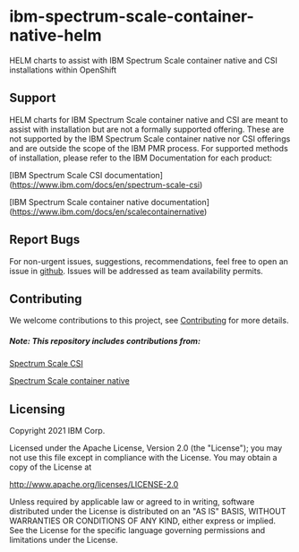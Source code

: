 # ibm-spectrum-scale-container-native-helm
HELM charts to assist with IBM Spectrum Scale container native and CSI installations within OpenShift


## Support

HELM charts for IBM Spectrum Scale container native and CSI are meant to assist with installation but are not a formally supported offering. These are not supported by the IBM Spectrum Scale container native nor CSI offerings and are outside the scope of the IBM PMR process. For supported methods of installation, please refer to the IBM Documentation for each product:

[IBM Spectrum Scale CSI documentation] (https://www.ibm.com/docs/en/spectrum-scale-csi)

[IBM Spectrum Scale container native documentation]  (https://www.ibm.com/docs/en/scalecontainernative)


## Report Bugs 

For non-urgent issues, suggestions, recommendations, feel free to open an issue in [github](https://github.com/IBM/ibm-spectrum-scale-container-native-helm/issues).
Issues will be addressed as team availability permits.

## Contributing

We welcome contributions to this project, see [Contributing](CONTRIBUTING.md) for more details.

##### Note: This repository includes contributions from:

[Spectrum Scale CSI](https://github.com/IBM/ibm-spectrum-scale-csi)

[Spectrum Scale container native](https://github.com/IBM/ibm-spectrum-scale-container-native)


## Licensing

Copyright 2021 IBM Corp.

Licensed under the Apache License, Version 2.0 (the "License");
you may not use this file except in compliance with the License.
You may obtain a copy of the License at

http://www.apache.org/licenses/LICENSE-2.0

Unless required by applicable law or agreed to in writing, software
distributed under the License is distributed on an "AS IS" BASIS,
WITHOUT WARRANTIES OR CONDITIONS OF ANY KIND, either express or implied.
See the License for the specific language governing permissions and
limitations under the License.

